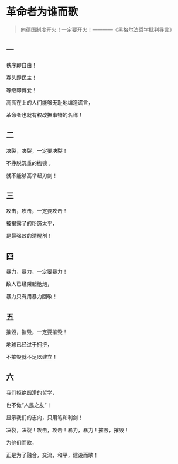 # 革命者为谁而歌
> 向德国制度开火！一定要开火！————《黑格尔法哲学批判导言》
## 一
秩序即自由！

寡头即民主！

等级即博爱！

高高在上的人们能够无耻地编造谎言，
 
革命者也就有权改换事物的名称！
## 二
决裂，决裂，一定要决裂！
 
不挣脱沉重的枷锁 ，
 
就不能够高举起刀剑！
## 三
攻击，攻击，一定要攻击！
 
被揭露了的粉饰太平，
 
是最强效的清醒剂！
## 四
暴力，暴力，一定要暴力！
 
敌人已经架起枪炮，
 
暴力只有用暴力回敬！
## 五
摧毁，摧毁，一定要摧毁！
 
地球已经过于拥挤，
 
不摧毁就不足以建立！
## 六
我们拒绝圆滑的哲学，
 
也不做“人民之友”！
 
显示我们的志向，只用笔和利剑！
 
决裂，决裂！攻击，攻击！暴力，暴力！摧毁，摧毁！
 
为他们而歌，
 
正是为了融合，交流，和平，建设而歌！
